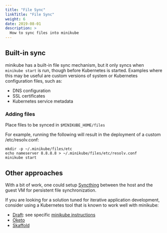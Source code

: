 ```yaml
---
title: "File Sync"
linkTitle: "File Sync"
weight: 6
date: 2019-08-01
description: >
  How to sync files into minikube
---
```


## Built-in sync

minikube has a built-in file sync mechanism, but it only syncs when `minikube start` is run, though before Kubernetes is started. Examples where this may be useful are custom versions of system or Kubernetes configuration files, such as:

- DNS configuration
- SSL certificates
- Kubernetes service metadata

### Adding files

Place files to be synced in `$MINIKUBE_HOME/files`

For example, running the following will result in the deployment of a custom /etc/resolv.conf:

```
mkdir -p ~/.minikube/files/etc
echo nameserver 8.8.8.8 > ~/.minikube/files/etc/resolv.conf
minikube start
```

## Other approaches

With a bit of work, one could setup [Syncthing](https://syncthing.net) between the host and the guest VM for persistent file synchronization. 

If you are looking for a solution tuned for iterative application development, consider using a Kubernetes tool that is known to work well with minikube:

- [Draft](https://draft.sh): see specific [minikube instructions](https://github.com/Azure/draft/blob/master/docs/install-minikube.md)
- [Oketo](https://github.com/okteto/okteto)
- [Skaffold](http://github.com/ContainerTools/skaffold)
